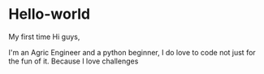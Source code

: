 # Hello-world
My first time
Hi guys,

I'm an Agric Engineer and a python beginner, I do love to code  not just for the fun of it.
Because I love challenges
 
